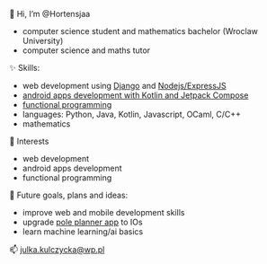 👋 Hi, I’m @Hortensjaa
- computer science student and mathematics bachelor (Wroclaw University)
- computer science and maths tutor

✨ Skills:
- web development using [Django](https://github.com/Hortensjaa/MoriaVisuals) and [Nodejs/ExpressJS](https://github.com/mszal449/Socket-Games-Hub)
- [android apps development with Kotlin and Jetpack Compose](https://github.com/Hortensjaa/Pole_Planner)
- [functional programming](https://github.com/Hortensjaa/Prolog)
- languages: Python, Java, Kotlin, Javascript, OCaml, C/C++
- mathematics

💖 Interests
- web development
- android apps development
- functional programming

🚀 Future goals, plans and ideas:
- improve web and mobile development skills
- upgrade [pole planner app](https://github.com/Hortensjaa/Pole_Planner) to IOs
- learn machine learning/ai basics

📫 julka.kulczycka@wp.pl
